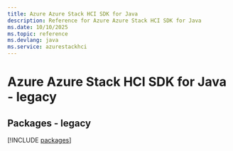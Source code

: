 ```yaml
---
title: Azure Azure Stack HCI SDK for Java
description: Reference for Azure Azure Stack HCI SDK for Java
ms.date: 10/10/2025
ms.topic: reference
ms.devlang: java
ms.service: azurestackhci
---
```

# Azure Azure Stack HCI SDK for Java - legacy
## Packages - legacy
[!INCLUDE [packages](azure-stack-hci-index.md)]